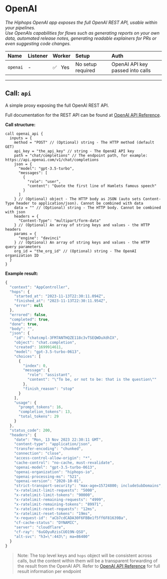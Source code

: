 # OpenAI

_The Hiphops OpenAI app exposes the full OpenAI REST API, usable within your pipelines._<br>
_Use OpenAIs capabilities for flows such as generating reports on your own data, automated release notes, generating readable explainers for PRs or even suggesting code changes._

|Name|Listener|Worker|Setup|Auth|
|:---|:-------|:-----|:----|:---|
|`openai`|-|:white_check_mark:&nbsp;&nbsp;&nbsp;Yes|No setup required|OpenAI API key passed into calls|

---

## Call: `api`

A simple proxy exposing the full OpenAI REST API.

Full documentation for the REST API can be found at [OpenAI API Reference](https://platform.openai.com/docs/api-reference).

**Call structure:**

```hcl
call openai_api {
  inputs = {
    method = "POST" // (Optional) string - The HTTP method (default GET)
    api_key = "the_api_key" // string - The OpenAI API key
    path = "chat/completions" // The endpoint path, for example: https://api.openai.com/v1/chat/completions
    json = {
      "model": "gpt-3.5-turbo",
      "messages": [
        {
          "role": "user",
          "content": "Quote the first line of Hamlets famous speech"
        }
      ]
    } // (Optional) object - The HTTP body as JSON (auto sets Content-Type header to application/json). Cannot be combined with data
    data = "" // (Optional) string - The HTTP body. Cannot be combined with json
    headers = {
      "Content-Type": "multipart/form-data"
    } // (Optional) An array of string keys and values - the HTTP headers
    params = {
      "engine": "davinci"
    } // (Optional) An array of string keys and values - the HTTP query parameters
    org_id = "the_org_id" // (Optional) string - The OpenAI organization ID
  }
}
```

**Example result:**

```js
{
  "context": "AppController",
  "hops": {
    "started_at": "2023-11-13T22:30:11.094Z",
    "finished_at": "2023-11-13T22:30:11.954Z",
    "error": null
  },
  "errored": false,
  "completed": true,
  "done": true,
  "body": "",
  "json": {
    "id": "chatcmpl-3FM7ANTHQZE118c3vTSEQWDuXdhIX",
    "object": "chat.completion",
    "created": 1699914611,
    "model": "gpt-3.5-turbo-0613",
    "choices": [
      {
        "index": 0,
        "message": {
          "role": "assistant",
          "content": "\"To be, or not to be: that is the question\""
        },
        "finish_reason": "stop"
      }
    ],
    "usage": {
      "prompt_tokens": 16,
      "completion_tokens": 13,
      "total_tokens": 29
    }
  },
  "status_code": 200,
  "headers": {
    "date": "Mon, 13 Nov 2023 22:30:11 GMT",
    "content-type": "application/json",
    "transfer-encoding": "chunked",
    "connection": "close",
    "access-control-allow-origin": "*",
    "cache-control": "no-cache, must-revalidate",
    "openai-model": "gpt-3.5-turbo-0613",
    "openai-organization": "hiphops-io",
    "openai-processing-ms": "521",
    "openai-version": "2020-10-01",
    "strict-transport-security": "max-age=15724800; includeSubDomains",
    "x-ratelimit-limit-requests": "5000",
    "x-ratelimit-limit-tokens": "90000",
    "x-ratelimit-remaining-requests": "4999",
    "x-ratelimit-remaining-tokens": "89971",
    "x-ratelimit-reset-requests": "12ms",
    "x-ratelimit-reset-tokens": "19ms",
    "x-request-id": "aCb7cdCADA30F6FBBe1f5ff6F81639Ba",
    "cf-cache-status": "DYNAMIC",
    "server": "cloudflare",
    "cf-ray": "6uGOyuRzisCUO19N-QSO",
    "alt-svc": "h3=\":443\"; ma=86400"
  }
}
```

> Note: The top level keys and `hops` object will be consistent across calls, but the content within them will be a transparent forwarding of the result from the OpenAI API. Refer to [OpenAI API Reference](https://platform.openai.com/docs/api-reference) for full result information per endpoint
